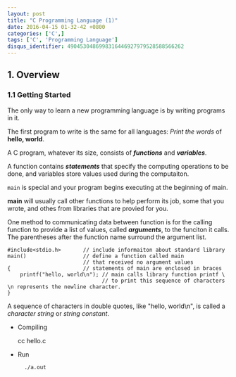```yaml
---
layout: post
title: "C Programming Language (1)"
date: 2016-04-15 01-32-42 +0800
categories: ['C',]
tags: ['C', 'Programming Language']
disqus_identifier: 4904530486998316446927979528588566262
---
```

## 1. Overview

### 1\.1 Getting Started

The only way to learn a new programming language is by writing programs in it.

The first program to write is the same for all languages: *Print the words* of **hello, world**.

A C program, whatever its size, consists of ***functions*** and ***variables***.

A function contains ***statements*** that specify the computing operations to be done, and variables store values used during the computaiton.

`main` is special and your program begins executing at the beginning of main.

**main** will usually call other functions to help perform its job, some that you wrote, and othes from libraries that are provied for you.

One method to communicating data between function is for the calling function to provide a list of values, called ***arguments***, to the funciton it calls. The parentheses after the function name surround the argument list.

    #include<stdio.h>       // include informaiton about standard library
    main()                  // define a function called main
                            // that received no argument values
    {                       // statements of main are enclosed in braces
        printf("hello, world\n"); // main calls library function printf \
                                  // to print this sequence of characters \n represents the newline character.
    }

A sequence of characters in double quotes, like "hello, world\n", is called a *character string* or *string constant*.

* Compiling

    cc hello.c

* Run 

        ./a.out
